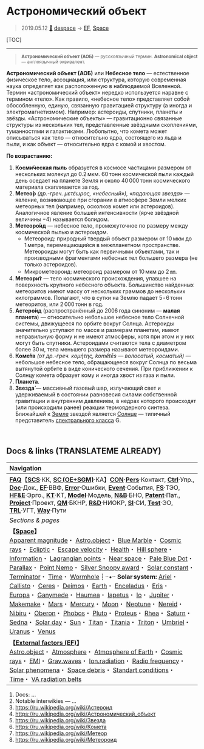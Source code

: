 # Астрономический объект
> 2019.05.12 [🚀](../index/index.md) [despace](index.md) → [EF](ef.md), [Space](index.md)

[TOC]

---

> <small>**Астрономический объект (АОБ)** — русскоязычный термин. **Astronomical object** — англоязычный эквивалент.</small>

**Астрономический объект (АОБ)** или **Небесное тело** — естественное физическое тело, ассоциация, или структура, которую современная наука определяет как расположенную в наблюдаемой Вселенной. Термин «астрономический объект» нередко используется наравне с термином «тело». Как правило, «небесное тело» представляет собой обособленную, единую, связанную гравитацией структуру (а иногда и электромагнетизмом). Например: астероиды, спутники, планеты и звёзды. «Астрономические объекты» — гравитационно связанные структуры из нескольких тел, представленные звёздными скоплениями, туманностями и галактиками. Любопытно, что комета может описываться как тело — относительно ядра, состоящего из льда и пыли, и как объект — относительно ядра с комой и хвостом.

**По возрастанию:**

   1. **Косми́ческая пыль** образуется в космосе частицами размером от нескольких молекул до 0.2 мкм. 60 тонн космической пыли каждый день оседает на планете Земля и около 40 000 тонн космического материала скапливается за год.
   1. **Метео́р** *(др.-греч. μετέωρος, «небесный»), «падающая звезда»* — явление, возникающее при сгорании в атмосфере Земли мелких метеорных тел (например, осколков комет или астероидов). Аналогичное явление большей интенсивности (ярче звёздной величины −4) называется болидом.
   1. **Метеоро́ид** — небесное тело, промежуточное по размеру между космической пылью и астероидом.
      - Метеороид: природный твердый объект размером от 10 мкм до 1 метра, перемещающийся в межпланетном пространстве. Метеороиды могут быть как первичными объектами, так и производными фрагментами небесных тел большего размера (не только астероидов).
      - Микрометеороид: метеороид размером от 10 мкм до 2 ㎜.
   1. **Метеори́т** — тело космического происхождения, упавшее на поверхность крупного небесного объекта. Большинство найденных метеоритов имеют массу от нескольких граммов до нескольких килограммов. Полагают, что в сутки на Землю падает 5 ‑ 6 тонн метеоритов, или 2 000 тонн в год.
   1. **Астеро́ид** (распространённый до 2006 года синоним — **малая планета**) — относительно небольшое небесное тело Солнечной системы, движущееся по орбите вокруг Солнца. Астероиды значительно уступают по массе и размерам планетам, имеют неправильную форму и не имеют атмосферы, хотя при этом и у них могут быть спутники. Астероидами считаются тела с диаметром более 30 м, тела меньшего размера называют метеороидами.
   1. **Коме́та** *(от др.-греч. κομήτης, komḗtēs — волосатый, косматый)* — небольшое небесное тело, обращающееся вокруг Солнца по весьма вытянутой орбите в виде конического сечения. При приближении к Солнцу комета образует кому и иногда хвост из газа и пыли.
   1. **Планета**.
   1. **Звезда́** — массивный газовый шар, излучающий свет и удерживаемый в состоянии равновесия силами собственной гравитации и внутренним давлением, в недрах которого происходят (или происходили ранее) реакции термоядерного синтеза. Ближайшей к [Земле](earth.md) звездой является [Солнце](sun.md) — типичный представитель [спектрального класса](aob.md) G.



<p style="page-break-after:always"> </p>

## Docs & links (TRANSLATEME ALREADY)
|Navigation|
|:--|
|**[FAQ](faq.md)**【**[SCS](scs.md)**·КК, **[SC (OE+SGM)](sc.md)**·КА】**[CON](contact.md)·[Pers](person.md)**·Контакт, **[Ctrl](control.md)**·Упр., **[Doc](doc.md)**·Док., **[EF](ef.md)**·ВВФ, **[Error](error.md)**·Ошибки, **[Event](event.md)**·События, **[FS](fs.md)**·ТЭО, **[HF&E](hfe.md)**·Эрго., **[KT](kt.md)**·КТ, **[Model](model.md)**·Модель, **[N&B](nnb.md)**·БНО, **[Patent](патент.md)**·Пат., **[Project](project.md)**·Проект, **[QM](qm.md)**·БКНР, **[R&D](rnd.md)**·НИОКР, **[SI](si.md)**·СИ, **[Test](test.md)**·ЭО, **[TRL](trl.md)**·УГТ, **[Way](way.md)**·Пути|
|*Sections & pages*|
|**【[Space](index.md)】**<br> [Apparent magnitude](app_mag.md)・ [Astro.object](aob.md)・ [Blue Marble](earth.md)・ [Cosmic rays](cr.md)・ [Ecliptic](ecliptic.md)・ [Escape velocity](esc_vel.md)・ [Health](health.md)・ [Hill sphere](hill_sphere.md)・ [Information](info.md)・ [Lagrangian points](l_points.md)・ [Near space](near_space.md)・ [Pale Blue Dot](earth.md)・ [Parallax](parallax.md)・ [Point Nemo](earth.md)・ [Silver Snoopy award](silver_snoopy_award.md)・ [Solar constant](solar_const.md)・ [Terminator](terminator.md)・ [Time](time.md)・ [Wormhole](wormhole.md) ┊ ··•·· **Solar system:** [Ariel](ariel.md)・ [Callisto](callisto.md)・ [Ceres](ceres.md)・ [Deimos](deimos.md)・ [Earth](earth.md)・ [Enceladus](enceladus.md)・ [Eris](eris.md)・ [Europa](europa.md)・ [Ganymede](ganymede.md)・ [Haumea](haumea.md)・ [Iapetus](iapetus.md)・ [Io](io.md)・ [Jupiter](jupiter.md)・ [Makemake](makemake.md)・ [Mars](mars.md)・ [Mercury](mercury.md)・ [Moon](moon.md)・ [Neptune](neptune.md)・ [Nereid](nereid.md)・ [Nibiru](nibiru.md)・ [Oberon](oberon.md)・ [Phobos](phobos.md)・ [Pluto](pluto.md)・ [Proteus](proteus.md)・ [Rhea](rhea.md)・ [Saturn](saturn.md)・ [Sedna](sedna.md)・ [Solar day](solar_day.md)・ [Sun](sun.md)・ [Titan](titan.md)・ [Titania](titania.md)・ [Triton](triton.md)・ [Umbriel](umbriel.md)・ [Uranus](uranus.md)・ [Venus](venus.md)|
|**【[External factors (EF)](ef.md)】**<br> [Astro.object](aob.md)・ [Atmosphere](atmosphere.md)・ [Atmosphere of Earth](earth.md)・ [Cosmic rays](cr.md)・ [EMI](emi.md)・ [Grav.waves](gravwave.md)・ [Ion.radiation](ion_rad.md)・ [Radio frequency](rf.md)・ [Solar phenomena](solar_ph.md)・ [Space debris](sdeb.md)・ [Standart conditions](sctp.md)・ [Time](time.md)・ [VA radiation belts](varb.md)|

   1. Docs: …
   1. Notable interwikies — …
   1. <https://ru.wikipedia.org/wiki/Астероид>
   1. <https://ru.wikipedia.org/wiki/Астрономический_объект>
   1. <https://ru.wikipedia.org/wiki/Звезда>
   1. <https://ru.wikipedia.org/wiki/Комета>
   1. <https://ru.wikipedia.org/wiki/Метеор>
   1. <https://ru.wikipedia.org/wiki/Метеороид>

